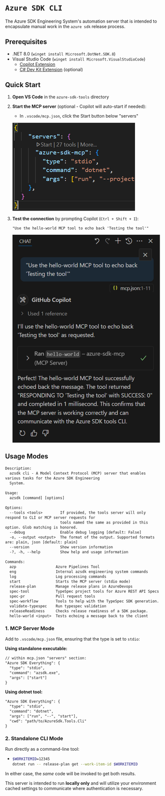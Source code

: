 # `Azure SDK CLI`

The Azure SDK Engineering System's automation server that is intended to encapsulate manual work in the `azure sdk` release process.

## Prerequisites

- .NET 8.0 (`winget install Microsoft.DotNet.SDK.8`)
- Visual Studio Code (`winget install Microsoft.VisualStudioCode`)
  - [Copilot Extension](https://marketplace.visualstudio.com/items?itemName=GitHub.copilot)
  - [C# Dev Kit Extension](https://marketplace.visualstudio.com/items?itemName=ms-dotnettools.csdevkit) (optional)

## Quick Start

1. **Open VS Code** in the `azure-sdk-tools` directory
2. **Start the MCP server** (optional - Copilot will auto-start if needed):
   - In `.vscode/mcp.json`, click the Start button below "servers"
  
   ![Screenshot showing the MCP Start button in VS Code's mcp.json file](/tools/azsdk-cli/Azure.Sdk.Tools.Cli/Images/MCP-Start.png)

3. **Test the connection** by prompting Copilot (`Ctrl + Shift + I`):

   ```text
   "Use the hello-world MCP tool to echo back 'Testing the tool'"
   ```

    ![Screenshot showing Github Copilot successfully interacting with the MCP server.](/tools/azsdk-cli/Azure.Sdk.Tools.Cli/Images/MCP-Success-Output.png)

## Usage Modes

```text
Description:
  azsdk cli - A Model Context Protocol (MCP) server that enables various tasks for the Azure SDK Engineering 
  System.

Usage:
  azsdk [command] [options]

Options:
  --tools <tools>        If provided, the tools server will only respond to CLI or MCP server requests for      
                         tools named the same as provided in this option. Glob matching is honored.
  --debug                Enable debug logging [default: False]
  -o, --output <output>  The format of the output. Supported formats are: plain, json [default: plain]
  --version              Show version information
  -?, -h, --help         Show help and usage information

Commands:
  azp                  Azure Pipelines Tool
  eng                  Internal azsdk engineering system commands
  log                  Log processing commands
  start                Starts the MCP server (stdio mode)
  release-plan         Manage release plans in AzureDevops
  spec-tool            TypeSpec project tools for Azure REST API Specs
  spec-pr              Pull request tools
  spec-workflow        Tools to help with the TypeSpec SDK generation.
  validate-typespec    Run typespec validation
  releaseReadiness     Checks release readiness of a SDK package.
  hello-world <input>  Tests echoing a message back to the client
```

### 1. MCP Server Mode

Add to `.vscode/mcp.json` file, ensuring that the type is set to `stdio`:

**Using standalone executable:**

```jsonc
// within mcp.json "servers" section:
"Azure SDK Everything": {
  "type": "stdio",
  "command": "azsdk.exe",
  "args": ["start"]
}
```

**Using dotnet tool:**

```jsonc
"Azure SDK Everything": {
  "type": "stdio", 
  "command": "dotnet",
  "args": ["run", "--", "start"],
  "cwd": "path/to/AzureSdk.Tools.Cli"
}
```

### 2. Standalone CLI Mode

Run directly as a command-line tool:

- ```bash
  $WORKITEMID=12345
  dotnet run -- release-plan get --work-item-id $WORKITEMID
  ```

In either case, the _same_ code will be invoked to get both results.

This server is intended to run **locally only** and will utilize your environment cached settings to communicate where authentication is necessary.
